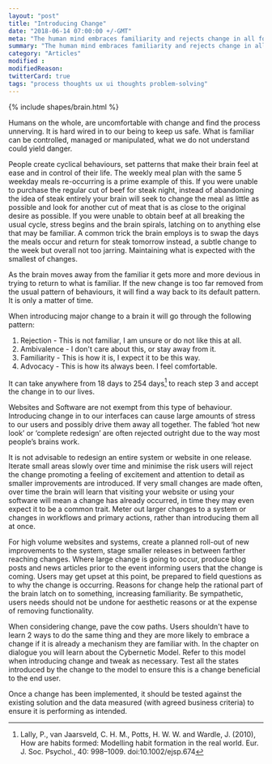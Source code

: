 ```yaml
---
layout: "post"
title: "Introducing Change"
date: "2018-06-14 07:00:00 +/-GMT"
meta: "The human mind embraces familiarity and rejects change in all forms"
summary: "The human mind embraces familiarity and rejects change in all forms"
category: "Articles"
modified :
modifiedReason:
twitterCard: true
tags: "process thoughts ux ui thoughts problem-solving"
---
```


{% include shapes/brain.html %}

Humans on the whole, are uncomfortable with change and find the process unnerving. It is hard wired in to our being to keep us safe. What is familiar can be controlled, managed or manipulated, what we do not understand could yield danger.

People create cyclical behaviours, set patterns that make their brain feel at ease and in control of their life. The weekly meal plan with the same 5 weekday meals re-occurring is a prime example of this. If you were unable to purchase the regular cut of beef for steak night, instead of abandoning the idea of steak entirely your brain will seek to change the meal as little as possible and look for another cut of meat that is as close to the original desire as possible. If you were unable to obtain beef at all breaking the usual cycle, stress begins and the brain spirals, latching on to anything else that may be familiar. A common trick the brain employs is to swap the days the meals occur and return for steak tomorrow instead, a subtle change to the week but overall not too jarring. Maintaining what is expected with the smallest of changes.

As the brain moves away from the familiar it gets more and more devious in trying to return to what is familiar. If the new change is too far removed from the usual pattern of behaviours, it will find a way back to its default pattern. It is only a matter of time.

When introducing major change to a brain it will go through the following pattern:

1.  Rejection - This is not familiar, I am unsure or do not like this at all.
2.  Ambivalence - I don't care about this, or stay away from it.
3.  Familiarity - This is how it is, I expect it to be this way.
4.  Advocacy - This is how its always been. I feel comfortable.

It can take anywhere from 18 days to 254 days[^1] to reach step 3 and accept the change in to our lives.

Websites and Software are not exempt from this type of behaviour. Introducing change in to our interfaces can cause large amounts of stress to our users and possibly drive them away all together. The fabled ‘hot new look’ or ‘complete redesign’ are often rejected outright due to the way most people’s brains work.

It is not advisable to redesign an entire system or website in one release. Iterate small areas slowly over time and minimise the risk users will reject the change promoting a feeling of excitement and attention to detail as smaller improvements are introduced. If very small changes are made often, over time the brain will learn that visiting your website or using your software will mean a change has already occurred, in time they may even expect it to be a common trait. Meter out larger changes to a system or changes in workflows and primary actions, rather than introducing them all at once.

For high volume websites and systems, create a planned roll-out of new improvements to the system, stage smaller releases in between farther reaching changes. Where large change is going to occur, produce blog posts and news articles prior to the event informing users that the change is coming. Users may get upset at this point, be prepared to field questions as to why the change is occurring. Reasons for change help the rational part of the brain latch on to something, increasing familiarity. Be sympathetic, users needs should not be undone for aesthetic reasons or at the expense of removing functionality.

When considering change, pave the cow paths. Users shouldn't have to learn 2 ways to do the same thing and they are more likely to embrace a change if it is already a mechanism they are familiar with.
In the chapter on dialogue you will learn about the Cybernetic Model. Refer to this model when introducing change and tweak as necessary. Test all the states introduced by the change to the model to ensure this is a change beneficial to the end user.

Once a change has been implemented, it should be tested against the existing solution and the data measured (with agreed business criteria) to ensure it is performing as intended.

[^1]:Lally, P., van Jaarsveld, C. H. M., Potts, H. W. W. and Wardle, J. (2010), How are habits formed: Modelling habit formation in the real world. Eur. J. Soc. Psychol., 40: 998–1009. doi:10.1002/ejsp.674
